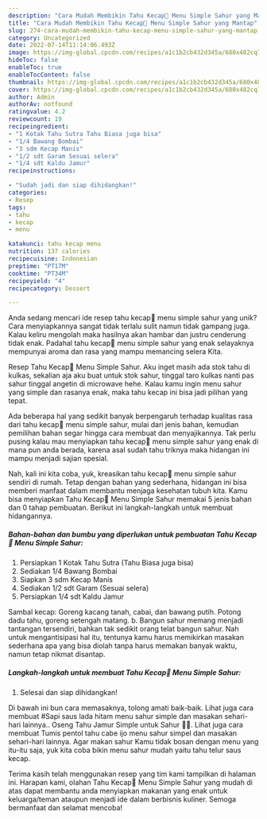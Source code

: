 ```yaml
---
description: "Cara Mudah Membikin Tahu Kecap🍛 Menu Simple Sahur yang Mantap"
title: "Cara Mudah Membikin Tahu Kecap🍛 Menu Simple Sahur yang Mantap"
slug: 274-cara-mudah-membikin-tahu-kecap-menu-simple-sahur-yang-mantap
category: Uncategorized
date: 2022-07-14T11:14:06.493Z
image: https://img-global.cpcdn.com/recipes/a1c1b2cb432d345a/680x482cq70/tahu-kecap-menu-simple-sahur-foto-resep-utama.jpg
hideToc: false
enableToc: true
enableTocContent: false
thumbnail: https://img-global.cpcdn.com/recipes/a1c1b2cb432d345a/680x482cq70/tahu-kecap-menu-simple-sahur-foto-resep-utama.jpg
cover: https://img-global.cpcdn.com/recipes/a1c1b2cb432d345a/680x482cq70/tahu-kecap-menu-simple-sahur-foto-resep-utama.jpg
author: Admin
authorAv: notfound
ratingvalue: 4.2
reviewcount: 19
recipeingredient:
- "1 Kotak Tahu Sutra Tahu Biasa juga bisa"
- "1/4 Bawang Bombai"
- "3 sdm Kecap Manis"
- "1/2 sdt Garam Sesuai selera"
- "1/4 sdt Kaldu Jamur"
recipeinstructions:

- "Sudah jadi dan siap dihidangkan!"
categories:
- Resep
tags:
- tahu
- kecap
- menu

katakunci: tahu kecap menu 
nutrition: 137 calories
recipecuisine: Indonesian
preptime: "PT17M"
cooktime: "PT34M"
recipeyield: "4"
recipecategory: Dessert

---
```





Anda sedang mencari ide resep tahu kecap🍛 menu simple sahur yang unik? Cara menyiapkannya sangat tidak terlalu sulit namun tidak gampang juga. Kalau keliru mengolah maka hasilnya akan hambar dan justru cenderung tidak enak. Padahal tahu kecap🍛 menu simple sahur yang enak selayaknya mempunyai aroma dan rasa yang mampu memancing selera Kita.





Resep Tahu Kecap🍛 Menu Simple Sahur. Aku inget masih ada stok tahu di kulkas, sekalian aja aku buat untuk stok sahur, tinggal taro kulkas nanti pas sahur tinggal angetin di microwave hehe. Kalau kamu ingin menu sahur yang simple dan rasanya enak, maka tahu kecap ini bisa jadi pilihan yang tepat.

Ada beberapa hal yang sedikit banyak berpengaruh terhadap kualitas rasa dari tahu kecap🍛 menu simple sahur, mulai dari jenis bahan, kemudian pemilihan bahan segar hingga cara membuat dan menyajikannya. Tak perlu pusing kalau mau menyiapkan tahu kecap🍛 menu simple sahur yang enak di mana pun anda berada, karena asal sudah tahu triknya maka hidangan ini mampu menjadi sajian spesial.






Nah, kali ini kita coba, yuk, kreasikan tahu kecap🍛 menu simple sahur sendiri di rumah. Tetap dengan bahan yang sederhana, hidangan ini bisa memberi manfaat dalam membantu menjaga kesehatan tubuh kita. Kamu bisa menyiapkan Tahu Kecap🍛 Menu Simple Sahur memakai 5 jenis bahan dan 0 tahap pembuatan. Berikut ini langkah-langkah untuk membuat hidangannya.

<!--inarticleads1-->

##### Bahan-bahan dan bumbu yang diperlukan untuk pembuatan Tahu Kecap🍛 Menu Simple Sahur:

1. Persiapkan 1 Kotak Tahu Sutra (Tahu Biasa juga bisa)
1. Sediakan 1/4 Bawang Bombai
1. Siapkan 3 sdm Kecap Manis
1. Sediakan 1/2 sdt Garam (Sesuai selera)
1. Persiapkan 1/4 sdt Kaldu Jamur


Sambal kecap: Goreng kacang tanah, cabai, dan bawang putih. Potong dadu tahu, goreng setengah matang. b. Bangun sahur memang menjadi tantangan tersendiri, bahkan tak sedikit orang telat bangun sahur. Nah untuk mengantisipasi hal itu, tentunya kamu harus memikirkan masakan sederhana apa yang bisa diolah tanpa harus memakan banyak waktu, namun tetap nikmat disantap. 

<!--inarticleads2-->

##### Langkah-langkah untuk membuat Tahu Kecap🍛 Menu Simple Sahur:


1. Selesai dan siap dihidangkan!

Di bawah ini bun cara memasaknya, tolong amati baik-baik. Lihat juga cara membuat #Sapi saus lada hitam menu sahur simple dan masakan sehari-hari lainnya.. Oseng Tahu Jamur Simple untuk Sahur 🍴🍛. Lihat juga cara membuat Tumis pentol tahu cabe ijo menu sahur simpel dan masakan sehari-hari lainnya. Agar makan sahur Kamu tidak bosan dengan menu yang itu-itu saja, yuk kita coba bikin menu sahur mudah yaitu tahu telur saus kecap. 

Terima kasih telah menggunakan resep yang tim kami tampilkan di halaman ini. Harapan kami, olahan Tahu Kecap🍛 Menu Simple Sahur yang mudah di atas dapat membantu anda menyiapkan makanan yang enak untuk keluarga/teman ataupun menjadi ide dalam berbisnis kuliner. Semoga bermanfaat dan selamat mencoba!
